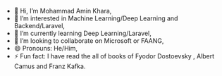 - 👋 Hi, I’m Mohammad Amin Khara,
- 👀 I’m interested in Machine Learning/Deep Learning and Backend/Laravel, 
- 🌱 I’m currently learning Deep Learning/Laravel,
- 💞️ I’m looking to collaborate on Microsoft or FAANG,
- 😄 Pronouns: He/Him,
- ⚡ Fun fact: I have read the all of books of Fyodor Dostoevsky , Albert Camus and Franz Kafka.
